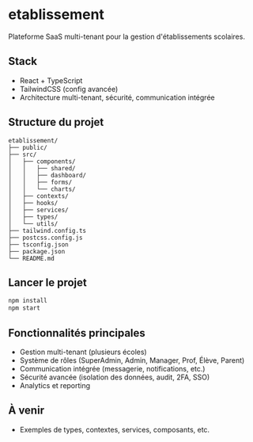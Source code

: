# etablissement

Plateforme SaaS multi-tenant pour la gestion d'établissements scolaires.

## Stack
- React + TypeScript
- TailwindCSS (config avancée)
- Architecture multi-tenant, sécurité, communication intégrée

## Structure du projet

```
etablissement/
├── public/
├── src/
│   ├── components/
│   │   ├── shared/
│   │   ├── dashboard/
│   │   ├── forms/
│   │   └── charts/
│   ├── contexts/
│   ├── hooks/
│   ├── services/
│   ├── types/
│   └── utils/
├── tailwind.config.ts
├── postcss.config.js
├── tsconfig.json
├── package.json
└── README.md
```

## Lancer le projet

```bash
npm install
npm start
```

## Fonctionnalités principales
- Gestion multi-tenant (plusieurs écoles)
- Système de rôles (SuperAdmin, Admin, Manager, Prof, Élève, Parent)
- Communication intégrée (messagerie, notifications, etc.)
- Sécurité avancée (isolation des données, audit, 2FA, SSO)
- Analytics et reporting

## À venir
- Exemples de types, contextes, services, composants, etc.
